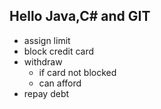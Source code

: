 Hello Java,C# and GIT
------------------

- assign limit
- block credit card
- withdraw
  - if card not blocked
  - can afford
- repay debt
